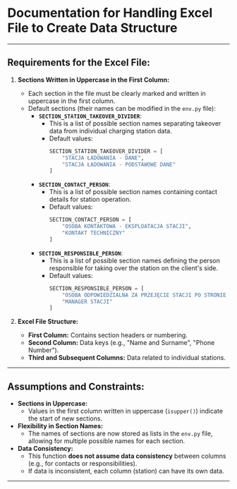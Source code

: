 # Documentation for Handling Excel File to Create Data Structure

---

## Requirements for the Excel File:

1. **Sections Written in Uppercase in the First Column:**
   - Each section in the file must be clearly marked and written in uppercase in the first column.
   - Default sections (their names can be modified in the `env.py` file):
     - **`SECTION_STATION_TAKEOVER_DIVIDER`**:
       - This is a list of possible section names separating takeover data from individual charging station data.
       - Default values:
         ```python
         SECTION_STATION_TAKEOVER_DIVIDER = [
             "STACJA ŁADOWANIA - DANE",
             "STACJA ŁADOWANIA - PODSTAWOWE DANE"
         ]
         ```
     - **`SECTION_CONTACT_PERSON`**:
       - This is a list of possible section names containing contact details for station operation.
       - Default values:
         ```python
         SECTION_CONTACT_PERSON = [
             "OSOBA KONTAKTOWA - EKSPLOATACJA STACJI",
             "KONTAKT TECHNICZNY"
         ]
         ```
     - **`SECTION_RESPONSIBLE_PERSON`**:
       - This is a list of possible section names defining the person responsible for taking over the station on the client's side.
       - Default values:
         ```python
         SECTION_RESPONSIBLE_PERSON = [
             "OSOBA ODPOWIEDZIALNA ZA PRZEJĘCIE STACJI PO STRONIE KLIENTA",
             "MANAGER STACJI"
         ]
         ```

2. **Excel File Structure:**
   - **First Column:** Contains section headers or numbering.
   - **Second Column:** Data keys (e.g., "Name and Surname", "Phone Number").
   - **Third and Subsequent Columns:** Data related to individual stations.

---

## Assumptions and Constraints:

- **Sections in Uppercase:**
  - Values in the first column written in uppercase (`isupper()`) indicate the start of new sections.
- **Flexibility in Section Names:**
  - The names of sections are now stored as lists in the `env.py` file, allowing for multiple possible names for each section.
- **Data Consistency:**
  - This function **does not assume data consistency** between columns (e.g., for contacts or responsibilities).
  - If data is inconsistent, each column (station) can have its own data.

---
